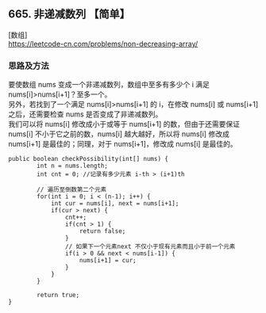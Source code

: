 ## 665. 非递减数列 【简单】     
[数组]      
https://leetcode-cn.com/problems/non-decreasing-array/      

### 思路及方法    
要使数组 nums 变成一个非递减数列，数组中至多有多少个 i 满足 nums[i]>nums[i+1]？至多一个。       
另外，若找到了一个满足 nums[i]>nums[i+1] 的 i，在修改 nums[i] 或 nums[i+1] 之后，还需要检查 nums 是否变成了非递减数列。     
我们可以将 nums[i] 修改成小于或等于 nums[i+1] 的数，但由于还需要保证 nums[i] 不小于它之前的数，nums[i] 越大越好，所以将 nums[i] 修改成 nums[i+1] 是最佳的；同理，对于 nums[i+1]，修改成 nums[i] 是最佳的。      
```
public boolean checkPossibility(int[] nums) {
        int n = nums.length;
        int cnt = 0; //记录有多少元素 i-th > (i+1)th

        // 遍历至倒数第二个元素
        for(int i = 0; i < (n-1); i++) {
            int cur = nums[i], next = nums[i+1];
            if(cur > next) {
                cnt++;
                if(cnt > 1) {
                    return false;
                }
                // 如果下一个元素next 不仅小于现有元素而且小于前一个元素
                if(i > 0 && next < nums[i-1]) {
                    nums[i+1] = cur;
                }
            }
        }

        return true;
}
```







